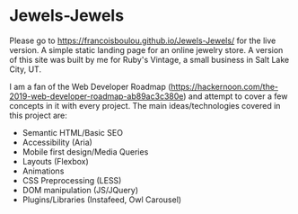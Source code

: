 # Jewels-Jewels

Please go to https://francoisboulou.github.io/Jewels-Jewels/ for the live version.
A simple static landing page for an online jewelry store. A version of this site was built by me for Ruby's Vintage, a small business in Salt Lake City, UT.

I am a fan of the Web Developer Roadmap (https://hackernoon.com/the-2019-web-developer-roadmap-ab89ac3c380e) and attempt to cover 
a few concepts in it with every project. The main ideas/technologies covered in this project are:

* Semantic HTML/Basic SEO
* Accessibility (Aria)
* Mobile first design/Media Queries
* Layouts (Flexbox)
* Animations
* CSS Preprocessing (LESS)
* DOM manipulation (JS/JQuery)
* Plugins/Libraries (Instafeed, Owl Carousel) 
